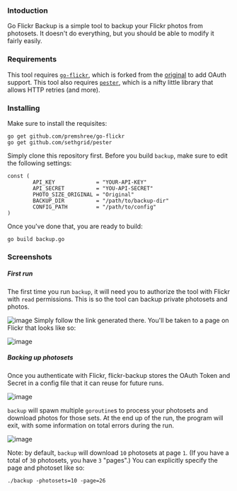 ### Intoduction
Go Flickr Backup is a simple tool to backup your Flickr photos from photosets. It doesn't do everything, but you should be able to modify it fairly easily.

### Requirements
This tool requires [`go-flickr`](https://github.com/premshree/go-flickr), which is forked from the [original](https://github.com/mncaudill/go-flickr) to add OAuth support. This tool also requires [`pester`](https://github.com/sethgrid/pester), which is a nifty little library that allows HTTP retries (and more).

### Installing
Make sure to install the requisites:
```
go get github.com/premshree/go-flickr
go get github.com/sethgrid/pester
```
Simply clone this repository first. Before you build `backup`, make sure to edit the following settings:
```
const (
        API_KEY             = "YOUR-API-KEY"
        API_SECRET          = "YOU-API-SECRET"
        PHOTO_SIZE_ORIGINAL = "Original"
        BACKUP_DIR          = "/path/to/backup-dir"
        CONFIG_PATH         = "/path/to/config"
)
```
Once you've done that, you are ready to build:
```
go build backup.go
```

### Screenshots
##### First run
The first time you run `backup`, it will need you to authorize the tool with Flickr with `read` permissions. This is so the tool can backup private photosets and photos.

![image](https://cloud.githubusercontent.com/assets/149517/17564969/627a989a-5f03-11e6-8a23-1eed86f44d3d.png)
Simply follow the link generated there. You'll be taken to a page on Flickr that looks like so:

![image](https://cloud.githubusercontent.com/assets/149517/17565127/12e9115c-5f04-11e6-9511-232c2d211116.png)

##### Backing up photosets
Once you authenticate with Flickr, flickr-backup stores the OAuth Token and Secret in a config file that it can reuse for future runs.

![image](https://cloud.githubusercontent.com/assets/149517/17564684/436f723c-5f02-11e6-824f-810a4bbc352a.png)

`backup` will spawn multiple `goroutine`s to process your photosets and download photos for those sets. At the end up of the run, the program will exit, with some information on total errors during the run.

![image](https://cloud.githubusercontent.com/assets/149517/17565670/5ad1d790-5f06-11e6-904e-d03847e68acb.png)

Note: by default, `backup` will download `10` photosets at page `1`. (If you have a total of `30` photosets, you have `3` "pages".) You can explicitly specify the page and photoset like so:
```
./backup -photosets=10 -page=26
```

